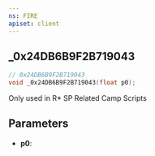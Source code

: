```yaml
---
ns: FIRE
apiset: client
---
```

## _0x24DB6B9F2B719043

```c
// 0x24DB6B9F2B719043
void _0x24DB6B9F2B719043(float p0);
```

Only used in R* SP Related Camp Scripts

## Parameters
* **p0**:



